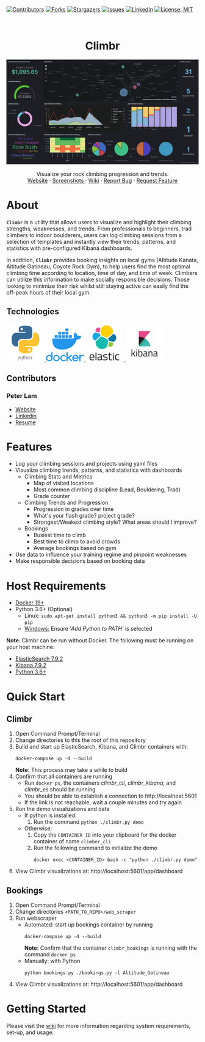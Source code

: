 [![Contributors][contributors-shield]][contributors-url]
[![Forks][forks-shield]][forks-url]
[![Stargazers][stars-shield]][stars-url]
[![Issues][issues-shield]][issues-url]
[![LinkedIn][linkedin-shield]][linkedin-url]
[![License: MIT](https://img.shields.io/badge/License-MIT-yellow.svg)](https://github.com/peter-lam/climbr/blob/master/LICENSE)

<br />
<p align="center">
  <h1 align="center">Climbr</h1>
  <a>
    <img src="images/dashboards/sample_dash.png" alt="climbr dashboard demo">
  </a>
  <p align="center">
    Visualize your rock climbing progression and trends. 
    <br />
    <a href="https://www.peterqlam.com/projects/#climbr"> Website</a>
    ·
    <a href="https://www.peterqlam.com/projects/#climbr"> Screenshots </a>
    ·
    <a href="https://github.com/Peter-Lam/climbr/wiki">Wiki</a>
    ·
    <a href="https://github.com/Peter-Lam/climbr/issues">Report Bug</a>
    ·
    <a href="https://github.com/Peter-Lam/climbr/issues">Request Feature</a>
  </p>
</p>

# About
**`Climbr`** is a utility that allows users to visualize and highlight their climbing strengths, weaknesses, and trends. From professionals to beginners, trad climbers to indoor boulderers, users can log climbing sessions from a selection of templates and instantly view their trends, patterns, and statistics with pre-configured Kibana dashboards.

In addition, **`Climbr`** provides booking insights on local gyms (Altitude Kanata, Altitude Gatineau, Coyote Rock Gym), to help users find the most optimal climbing time according to location, time of day, and time of week. Climbers can utilize this information to make socially responsible decisions. Those looking to minimize their risk whilst still staying active can easily find the off-peak hours of their local gym. 

## Technologies
<p float="left">
  <a href="https://www.python.org/">
    <img src="images\misc\python.png" alt="python logo" width="100">
  </a>
  <a href="https://www.docker.com/">
  <img src="images\misc\docker.png" alt="docker logo" width="100">
  </a>
  <a href="https://www.elastic.co/">
  <img src="images\misc\elasticsearch.png" alt="elastic logo" width="100">
  </a>
  <a href="https://www.elastic.co/kibana">
  <img src="images\misc\kibana.png" alt="kibana logo" width="100">
  </a>
</p>

## Contributors
### Peter Lam
  - [Website](https://www.peterqlam.com/)
  - [Linkedin](https://www.linkedin.com/in/peter-lam-612a00138/)
  - [Resume](https://www.peterqlam.com/s/Peter-Lam-Resume.pdf)
# Features

- Log your climbing sessions and projects using yaml files
- Visualize climbing trends, patterns, and statistics with dashboards
  - Climbing Stats and Metrics
    - Map of visited locations
    - Most common climbing discipline (Lead, Bouldering, Trad)
    - Grade counter
  - Climbing Trends and Progression
    - Progression in grades over time
    - What's your flash grade? project grade?
    - Strongest/Weakest climbing style? What areas should I improve?
  - Bookings
    - Busiest time to climb
    - Best time to climb to avoid crowds
    - Average bookings based on gym
- Use data to influence your training regime and pinpoint weaknesses
- Make responsible decisions based on booking data


# Host Requirements
- [Docker 19+](https://www.docker.com/products/docker-desktop)
- Python 3.6+ (Optional)
  - Linux: `sudo apt-get install python3 && python3 -m pip install -U pip`
  - [Windows:](https://www.python.org/downloads/) Ensure *'Add Python to PATH'* is selected

**Note**: Climbr can be run without Docker.
The following must be running on your host machine:
 - [ElasticSearch 7.9.2](https://www.elastic.co/downloads/elasticsearch)
 - [Kibana 7.9.2](https://www.elastic.co/downloads/kibana)
 - [Python 3.6+](https://www.python.org/downloads/) 
# Quick Start
## Climbr
1. Open Command Prompt/Terminal
2. Change directories to this the root of this repository
3. Build and start up ElasticSearch, Kibana, and Climbr containers with:
    ```shell
    docker-compose up -d --build
    ```
    **Note:** This process may take a while to build
4. Confirm that all containers are running
    - Run `docker ps`, the containers *climbr_cli*, *climbr_kibana*, and *climbr_es* should be running
    - You should be able to establish a connection to http://localhost:5601
    - If the link is not reachable, wait a couple minutes and try again
5. Run the demo visualizations and data
    - If python is installed:  
      1. Run the command `python ./climbr.py demo`
    - Otherwise:
      1. Copy the `CONTAINER ID` into your clipboard for the docker container of name `climber_cli`
      2. Run the following command to initialize the demo
          ```shell
          docker exec <CONTAINER_ID> bash -c "python ./climbr.py demo" 
          ```
6. View Climbr visualizations at: http://localhost:5601/app/dashboard
## Bookings
1. Open Command Prompt/Terminal
2. Change directories `<PATH_TO_REPO>/web_scraper`
3. Run webscraper
    - Automated: start up bookings container by running
      ```shell
      docker-compose up -d --build
      ```
      **Note:** Confirm that the container `climbr_bookings` is running with the command `docker ps`
    - Manually: with Python
      ```shell
      python bookings.py ./bookings.py -l Altitude_Gatineau
      ```
4. View Climbr visualizations at: http://localhost:5601/app/dashboard

# Getting Started
Please visit the [wiki](https://github.com/Peter-Lam/climbr/wiki) for more information regarding system requirements, set-up, and usage.


[contributors-shield]: https://img.shields.io/github/contributors/peter-lam/climbr.svg?style=flat-square
[contributors-url]: https://github.com/peter-lam/climbr/graphs/contributors
[forks-shield]: https://img.shields.io/github/forks/peter-lam/climbr.svg?style=flat-square
[forks-url]: https://github.com/peter-lam/climbr/network/members
[stars-shield]: https://img.shields.io/github/stars/peter-lam/climbr.svg?style=flat-square
[stars-url]: https://github.com/peter-lam/climbr/stargazers
[issues-shield]: https://img.shields.io/github/issues/peter-lam/climbr.svg?style=flat-square
[issues-url]: https://github.com/peter-lam/climbr/issues
[license-shield]: https://img.shields.io/github/license/peter-lam/climbr/.svg?style=flat-square
[linkedin-shield]: https://img.shields.io/badge/-LinkedIn-black.svg?style=flat-square&logo=linkedin&colorB=555
[linkedin-url]: https://www.linkedin.com/in/peter-lam-612a00138/
